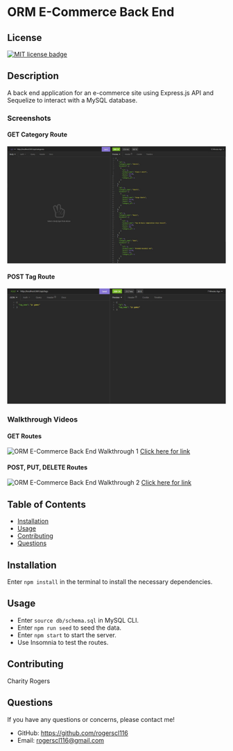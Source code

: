 # ORM E-Commerce Back End

  ## License
  <a href="https://opensource.org/licenses/MIT"><img src="https://img.shields.io/badge/License-MIT-yellow" alt="MIT license badge"/></a>

## Description
A back end application for an e-commerce site using Express.js API and Sequelize to interact with a MySQL database.

### Screenshots
#### GET Category Route
  ![ORM E-Commerce Back End Screenshot 1](./assets/images/ORM-e-commerce-GET-category.jpg)
#### POST Tag Route
  ![ORM E-Commerce Back End Screenshot 2](./assets/images/ORM-e-commerce-POST-tag.jpg)

### Walkthrough Videos

#### GET Routes
  ![ORM E-Commerce Back End Walkthrough 1](./assets/videos/ORM-e-commerce-GET-routes.gif)
  [Click here for link](https://drive.google.com/file/d/15SfrYHBA_fLQoM4vDdcu0MeAPIK3Jwit/view)
#### POST, PUT, DELETE Routes
  ![ORM E-Commerce Back End Walkthrough 2](./assets/videos/ORM-e-commerce-POSTPUTDEL-routes.gif)
  [Click here for link](https://drive.google.com/file/d/1AgGeQ1edf2raIkZagGAt8I29YKNXbQJF/view)

## Table of Contents
  * [Installation](#installation)
  * [Usage](#usage)
  * [Contributing](#contributing)
  * [Questions](#questions)
        
## Installation
Enter `npm install` in the terminal to install the necessary dependencies.
   
## Usage
- Enter `source db/schema.sql` in MySQL CLI.
- Enter `npm run seed` to seed the data.
- Enter `npm start` to start the server.
- Use Insomnia to test the routes.

## Contributing
Charity Rogers

## Questions
If you have any questions or concerns, please contact me!

  - GitHub: https://github.com/rogerscl116
  - Email: rogerscl116@gmail.com 
